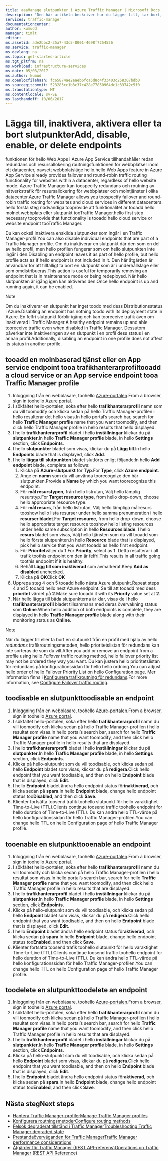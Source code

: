 ```yaml
---
title: aaaManage slutpunkter i Azure Traffic Manager | Microsoft Docs
description: "Den här artikeln beskriver hur du lägger till, tar bort, aktiverar och inaktiverar slutpunkter från Azure Traffic Manager."
services: traffic-manager
documentationcenter: 
author: kumudd
manager: timlt
editor: 
ms.assetid: ade2bbc2-35a7-43c5-8001-4698f7254526
ms.service: traffic-manager
ms.devlang: na
ms.topic: get-started-article
ms.tgt_pltfrm: na
ms.workload: infrastructure-services
ms.date: 05/08/2017
ms.author: kumud
ms.openlocfilehash: fc65874ae2eaeb6fca5d8c4f33403c258307bdb0
ms.sourcegitcommit: 523283cc1b3c37c428e77850964dc1c33742c5f0
ms.translationtype: MT
ms.contentlocale: sv-SE
ms.lasthandoff: 10/06/2017
---
```

# <a name="add-disable-enable-or-delete-endpoints"></a><span data-ttu-id="e0790-103">Lägga till, inaktivera, aktivera eller ta bort slutpunkter</span><span class="sxs-lookup"><span data-stu-id="e0790-103">Add, disable, enable, or delete endpoints</span></span>

<span data-ttu-id="e0790-104">funktionen för hello Web Apps i Azure App Service tillhandahåller redan redundans och resursallokering routningsfunktionen för webbplatser inom ett datacenter, oavsett webbplatsläge hello.</span><span class="sxs-lookup"><span data-stu-id="e0790-104">hello Web Apps feature in Azure App Service already provides failover and round-robin traffic routing functionality for websites within a datacenter, regardless of hello website mode.</span></span> <span data-ttu-id="e0790-105">Azure Traffic Manager kan toospecify redundans och routning av nätverkstrafik för resursallokering för webbplatser och molntjänster i olika datacenter.</span><span class="sxs-lookup"><span data-stu-id="e0790-105">Azure Traffic Manager allows you toospecify failover and round-robin traffic routing for websites and cloud services in different datacenters.</span></span> <span data-ttu-id="e0790-106">hello första steg nödvändiga tooprovide att funktionalitet är tooadd hello molnet webbplats eller slutpunkt tooTraffic Manager.</span><span class="sxs-lookup"><span data-stu-id="e0790-106">hello first step necessary tooprovide that functionality is tooadd hello cloud service or website endpoint tooTraffic Manager.</span></span>

<span data-ttu-id="e0790-107">Du kan också inaktivera enskilda slutpunkter som ingår i en Traffic Manager-profil.</span><span class="sxs-lookup"><span data-stu-id="e0790-107">You can also disable individual endpoints that are part of a Traffic Manager profile.</span></span> <span data-ttu-id="e0790-108">Om du inaktiverar en slutpunkt där den som en del av hello profil, men hello profilen fungerar som om hello slutpunkten inte ingår i den.</span><span class="sxs-lookup"><span data-stu-id="e0790-108">Disabling an endpoint leaves it as part of hello profile, but hello profile acts as if hello endpoint is not included in it.</span></span> <span data-ttu-id="e0790-109">Den här åtgärden är användbar för att tillfälligt ta bort en slutpunkt som är i underhållsläge eller som omdistribueras.</span><span class="sxs-lookup"><span data-stu-id="e0790-109">This action is useful for temporarily removing an endpoint that is in maintenance mode or being redeployed.</span></span> <span data-ttu-id="e0790-110">När hello slutpunkten är igång igen kan aktiveras den.</span><span class="sxs-lookup"><span data-stu-id="e0790-110">Once hello endpoint is up and running again, it can be enabled.</span></span>

> [!NOTE]
> <span data-ttu-id="e0790-111">Om du inaktiverar en slutpunkt har inget toodo med dess Distributionsstatus i Azure.</span><span class="sxs-lookup"><span data-stu-id="e0790-111">Disabling an endpoint has nothing toodo with its deployment state in Azure.</span></span> <span data-ttu-id="e0790-112">En felfri slutpunkt förblir igång och kan tooreceive trafik även om inaktiverad i Traffic Manager.</span><span class="sxs-lookup"><span data-stu-id="e0790-112">A healthy endpoint remains up and able tooreceive traffic even when disabled in Traffic Manager.</span></span> <span data-ttu-id="e0790-113">Dessutom påverkar inte inaktiveringen av en slutpunkt i en profil dess status i en annan profil.</span><span class="sxs-lookup"><span data-stu-id="e0790-113">Additionally, disabling an endpoint in one profile does not affect its status in another profile.</span></span>

## <a name="tooadd-a-cloud-service-or-an-app-service-endpoint-tooa-traffic-manager-profile"></a><span data-ttu-id="e0790-114">tooadd en molnbaserad tjänst eller en App service endpoint tooa trafikhanterarprofil</span><span class="sxs-lookup"><span data-stu-id="e0790-114">tooadd a cloud service or an App service endpoint tooa Traffic Manager profile</span></span>

1. <span data-ttu-id="e0790-115">Inloggning från en webbläsare, toohello [Azure-portalen](http://portal.azure.com).</span><span class="sxs-lookup"><span data-stu-id="e0790-115">From a browser, sign in toohello [Azure portal](http://portal.azure.com).</span></span>
2. <span data-ttu-id="e0790-116">I sökfältet hello-portalen, söka efter hello **trafikhanterarprofil** namn som du vill toomodify och klicka sedan på hello Traffic Manager-profilen i hello resulterar det hello visas.</span><span class="sxs-lookup"><span data-stu-id="e0790-116">In hello portal’s search bar, search for hello **Traffic Manager profile** name that you want toomodify, and then click hello Traffic Manager profile in hello results that hello displayed.</span></span>
3. <span data-ttu-id="e0790-117">I hello **trafikhanterarprofil** bladet i hello **inställningar** klickar du på **slutpunkter**.</span><span class="sxs-lookup"><span data-stu-id="e0790-117">In hello **Traffic Manager profile** blade, in hello **Settings** section, click **Endpoints**.</span></span>
4. <span data-ttu-id="e0790-118">I hello **slutpunkter** bladet som visas, klickar du på **Lägg till**.</span><span class="sxs-lookup"><span data-stu-id="e0790-118">In hello **Endpoints** blade that is displayed, click **Add**.</span></span>
5. <span data-ttu-id="e0790-119">I hello **lägga till slutpunkten** bladet slutförts enligt följande:</span><span class="sxs-lookup"><span data-stu-id="e0790-119">In hello **Add endpoint** blade, complete as follows:</span></span>
    1. <span data-ttu-id="e0790-120">Klicka på **Azure-slutpunkt** för **Typ**.</span><span class="sxs-lookup"><span data-stu-id="e0790-120">For **Type**, click **Azure endpoint**.</span></span>
    2. <span data-ttu-id="e0790-121">Ange en **namn** som du vill använda toorecognize den här slutpunkten.</span><span class="sxs-lookup"><span data-stu-id="e0790-121">Provide a **Name** by which you want toorecognize this endpoint.</span></span>
    3. <span data-ttu-id="e0790-122">För **mål resurstypen**, från hello listrutan, Välj hello lämplig resurstyp.</span><span class="sxs-lookup"><span data-stu-id="e0790-122">For **Target resource type**, from hello drop-down, choose hello appropriate resource type.</span></span>
    4. <span data-ttu-id="e0790-123">För **mål resurs**, från hello listrutan, Välj hello lämpliga målresurs tooshow hello lista resurser under hello samma prenumeration i hello **resurser bladet**.</span><span class="sxs-lookup"><span data-stu-id="e0790-123">For **Target resource**, from hello drop-down, choose hello appropriate target resource tooshow hello listing resources under hello same subscription in hello **Resources blade**.</span></span> <span data-ttu-id="e0790-124">I hello **resurs** bladet som visas, Välj hello tjänsten som du vill tooadd som hello första slutpunkten.</span><span class="sxs-lookup"><span data-stu-id="e0790-124">In hello **Resource** blade that is displayed, pick hello service that you want tooadd as hello first endpoint.</span></span>
    5. <span data-ttu-id="e0790-125">För **Prioritet**väljer du **1**.</span><span class="sxs-lookup"><span data-stu-id="e0790-125">For **Priority**, select as **1**.</span></span> <span data-ttu-id="e0790-126">Detta resulterar i all trafik toothis endpoint om den är felfri.</span><span class="sxs-lookup"><span data-stu-id="e0790-126">This results in all traffic going toothis endpoint if it is healthy.</span></span>
    6. <span data-ttu-id="e0790-127">Behåll **Lägg till som inaktiverad** som avmarkerat.</span><span class="sxs-lookup"><span data-stu-id="e0790-127">Keep **Add as disabled** unchecked.</span></span>
    7. <span data-ttu-id="e0790-128">Klicka på **OK**</span><span class="sxs-lookup"><span data-stu-id="e0790-128">Click **OK**</span></span>
6.  <span data-ttu-id="e0790-129">Upprepa steg 4 och 5 tooadd hello nästa Azure slutpunkt.</span><span class="sxs-lookup"><span data-stu-id="e0790-129">Repeat steps 4 and 5 tooadd hello next Azure endpoint.</span></span> <span data-ttu-id="e0790-130">Se till att tooadd med dess **prioritet** värdet på **2**.</span><span class="sxs-lookup"><span data-stu-id="e0790-130">Make sure tooadd it with its **Priority** value set at **2**.</span></span>
7.  <span data-ttu-id="e0790-131">När hello lägga till båda slutpunkterna är klar, visas de i hello **trafikhanterarprofil** bladet tillsammans med deras övervakning status som **Online**.</span><span class="sxs-lookup"><span data-stu-id="e0790-131">When hello addition of both endpoints is complete, they are displayed in hello **Traffic Manager profile** blade along with their monitoring status as **Online**.</span></span>

> [!NOTE]
> <span data-ttu-id="e0790-132">När du lägger till eller ta bort en slutpunkt från en profil med hjälp av hello *redundans* trafikroutningsmetoden, hello prioritetslistan för redundans kan inte sorteras de som du vill.</span><span class="sxs-lookup"><span data-stu-id="e0790-132">After you add or remove an endpoint from a profile using hello *Failover* traffic routing method, hello failover priority list may not be ordered they way you want.</span></span> <span data-ttu-id="e0790-133">Du kan justera hello prioritetslistan för redundans på konfigurationssidan för hello hello ordning.</span><span class="sxs-lookup"><span data-stu-id="e0790-133">You can adjust hello order of hello Failover Priority List on hello Configuration page.</span></span> <span data-ttu-id="e0790-134">Mer information finns i [Konfigurera trafikroutning för redundans](traffic-manager-configure-failover-routing-method.md).</span><span class="sxs-lookup"><span data-stu-id="e0790-134">For more information, see [Configure Failover traffic routing](traffic-manager-configure-failover-routing-method.md).</span></span>

## <a name="toodisable-an-endpoint"></a><span data-ttu-id="e0790-135">toodisable en slutpunkt</span><span class="sxs-lookup"><span data-stu-id="e0790-135">toodisable an endpoint</span></span>

1. <span data-ttu-id="e0790-136">Inloggning från en webbläsare, toohello [Azure-portalen](http://portal.azure.com).</span><span class="sxs-lookup"><span data-stu-id="e0790-136">From a browser, sign in toohello [Azure portal](http://portal.azure.com).</span></span>
2. <span data-ttu-id="e0790-137">I sökfältet hello-portalen, söka efter hello **trafikhanterarprofil** namn du vill toomodify och klicka sedan på hello Traffic Manager-profilen i hello resultat som visas.</span><span class="sxs-lookup"><span data-stu-id="e0790-137">In hello portal’s search bar, search for hello  **Traffic Manager profile** name that you want toomodify, and then click hello Traffic Manager profile in hello results that are displayed.</span></span>
3. <span data-ttu-id="e0790-138">I hello **trafikhanterarprofil** bladet i hello **inställningar** klickar du på **slutpunkter**.</span><span class="sxs-lookup"><span data-stu-id="e0790-138">In hello **Traffic Manager profile** blade, in hello **Settings** section, click **Endpoints**.</span></span> 
4. <span data-ttu-id="e0790-139">Klicka på hello-slutpunkt som du vill toodisable, och klicka sedan på hello **Endpoint** bladet som visas, klickar du på **redigera**.</span><span class="sxs-lookup"><span data-stu-id="e0790-139">Click hello endpoint that you want toodisable, and then on hello **Endpoint** blade that is displayed, click **Edit**.</span></span>
5. <span data-ttu-id="e0790-140">I hello **Endpoint** bladet ändra hello endpoint status för**inaktiverad**, och klicka sedan på **spara**.</span><span class="sxs-lookup"><span data-stu-id="e0790-140">In hello **Endpoint** blade, change hello endpoint status too**Disabled**, and then click **Save**.</span></span>
6. <span data-ttu-id="e0790-141">Klienter fortsätta toosend trafik toohello slutpunkt för hello varaktighet Time-to-Live (TTL).</span><span class="sxs-lookup"><span data-stu-id="e0790-141">Clients continue toosend traffic toohello endpoint for hello duration of Time-to-Live (TTL).</span></span> <span data-ttu-id="e0790-142">Du kan ändra hello TTL-värde på hello konfigurationssidan för hello Traffic Manager-profilen.</span><span class="sxs-lookup"><span data-stu-id="e0790-142">You can change hello TTL on hello Configuration page of hello Traffic Manager profile.</span></span>

## <a name="tooenable-an-endpoint"></a><span data-ttu-id="e0790-143">tooenable en slutpunkt</span><span class="sxs-lookup"><span data-stu-id="e0790-143">tooenable an endpoint</span></span>

1. <span data-ttu-id="e0790-144">Inloggning från en webbläsare, toohello [Azure-portalen](http://portal.azure.com).</span><span class="sxs-lookup"><span data-stu-id="e0790-144">From a browser, sign in toohello [Azure portal](http://portal.azure.com).</span></span>
2. <span data-ttu-id="e0790-145">I sökfältet hello-portalen, söka efter hello **trafikhanterarprofil** namn du vill toomodify och klicka sedan på hello Traffic Manager-profilen i hello resultat som visas.</span><span class="sxs-lookup"><span data-stu-id="e0790-145">In hello portal’s search bar, search for hello  **Traffic Manager profile** name that you want toomodify, and then click hello Traffic Manager profile in hello results that are displayed.</span></span>
3. <span data-ttu-id="e0790-146">I hello **trafikhanterarprofil** bladet i hello **inställningar** klickar du på **slutpunkter**.</span><span class="sxs-lookup"><span data-stu-id="e0790-146">In hello **Traffic Manager profile** blade, in hello **Settings** section, click **Endpoints**.</span></span> 
4. <span data-ttu-id="e0790-147">Klicka på hello-slutpunkt som du vill toodisable, och klicka sedan på hello **Endpoint** bladet som visas, klickar du på **redigera**.</span><span class="sxs-lookup"><span data-stu-id="e0790-147">Click hello endpoint that you want toodisable, and then on hello **Endpoint** blade that is displayed, click **Edit**.</span></span>
5. <span data-ttu-id="e0790-148">I hello **Endpoint** bladet ändra hello endpoint status för**aktiverad**, och klicka sedan på **spara**.</span><span class="sxs-lookup"><span data-stu-id="e0790-148">In hello **Endpoint** blade, change hello endpoint status too**Enabled**, and then click **Save**.</span></span>
6. <span data-ttu-id="e0790-149">Klienter fortsätta toosend trafik toohello slutpunkt för hello varaktighet Time-to-Live (TTL).</span><span class="sxs-lookup"><span data-stu-id="e0790-149">Clients continue toosend traffic toohello endpoint for hello duration of Time-to-Live (TTL).</span></span> <span data-ttu-id="e0790-150">Du kan ändra hello TTL-värde på hello konfigurationssidan för hello Traffic Manager-profilen.</span><span class="sxs-lookup"><span data-stu-id="e0790-150">You can change hello TTL on hello Configuration page of hello Traffic Manager profile.</span></span>

## <a name="toodelete-an-endpoint"></a><span data-ttu-id="e0790-151">toodelete en slutpunkt</span><span class="sxs-lookup"><span data-stu-id="e0790-151">toodelete an endpoint</span></span>

1. <span data-ttu-id="e0790-152">Inloggning från en webbläsare, toohello [Azure-portalen](http://portal.azure.com).</span><span class="sxs-lookup"><span data-stu-id="e0790-152">From a browser, sign in toohello [Azure portal](http://portal.azure.com).</span></span>
2. <span data-ttu-id="e0790-153">I sökfältet hello-portalen, söka efter hello **trafikhanterarprofil** namn du vill toomodify och klicka sedan på hello Traffic Manager-profilen i hello resultat som visas.</span><span class="sxs-lookup"><span data-stu-id="e0790-153">In hello portal’s search bar, search for hello  **Traffic Manager profile** name that you want toomodify, and then click hello Traffic Manager profile in hello results that are displayed.</span></span>
3. <span data-ttu-id="e0790-154">I hello **trafikhanterarprofil** bladet i hello **inställningar** klickar du på **slutpunkter**.</span><span class="sxs-lookup"><span data-stu-id="e0790-154">In hello **Traffic Manager profile** blade, in hello **Settings** section, click **Endpoints**.</span></span> 
4. <span data-ttu-id="e0790-155">Klicka på hello-slutpunkt som du vill toodisable, och klicka sedan på hello **Endpoint** bladet som visas, klickar du på **redigera**.</span><span class="sxs-lookup"><span data-stu-id="e0790-155">Click hello endpoint that you want toodisable, and then on hello **Endpoint** blade that is displayed, click **Edit**.</span></span>
5. <span data-ttu-id="e0790-156">I hello **Endpoint** bladet ändra hello endpoint status för**aktiverad**, och klicka sedan på **spara**.</span><span class="sxs-lookup"><span data-stu-id="e0790-156">In hello **Endpoint** blade, change hello endpoint status too**Enabled**, and then click **Save**.</span></span>


## <a name="next-steps"></a><span data-ttu-id="e0790-157">Nästa steg</span><span class="sxs-lookup"><span data-stu-id="e0790-157">Next steps</span></span>

* [<span data-ttu-id="e0790-158">Hantera Traffic Manager-profiler</span><span class="sxs-lookup"><span data-stu-id="e0790-158">Manage Traffic Manager profiles</span></span>](traffic-manager-manage-profiles.md)
* [<span data-ttu-id="e0790-159">Konfigurera routningsmetoder</span><span class="sxs-lookup"><span data-stu-id="e0790-159">Configure routing methods</span></span>](traffic-manager-configure-routing-method.md)
* [<span data-ttu-id="e0790-160">Felsök degraderat tillstånd i Traffic Manager</span><span class="sxs-lookup"><span data-stu-id="e0790-160">Troubleshooting Traffic Manager degraded state</span></span>](traffic-manager-troubleshooting-degraded.md)
* [<span data-ttu-id="e0790-161">Prestandaöverväganden för Traffic Manager</span><span class="sxs-lookup"><span data-stu-id="e0790-161">Traffic Manager performance considerations</span></span>](traffic-manager-performance-considerations.md)
* [<span data-ttu-id="e0790-162">Åtgärder för Traffic Manager (REST API-referens)</span><span class="sxs-lookup"><span data-stu-id="e0790-162">Operations on Traffic Manager (REST API Reference)</span></span>](http://go.microsoft.com/fwlink/p/?LinkID=313584)

